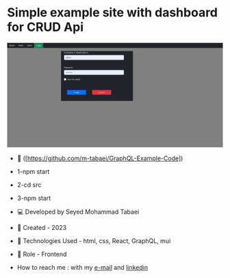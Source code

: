 # Simple example site with dashboard for CRUD Api
![weblog](https://github.com/m-tabaei/React_Simple_Project/blob/main/img/1.JPG?raw=true)
- 🔗 ([https://github.com/m-tabaei/GraphQL-Example-Code])
- 1-npm start
- 2-cd src
- 3-npm start
- 💻 Developed by Seyed Mohammad Tabaei
- 📆 Created - 2023
- 🔧 Technologies Used - html, css, React, GraphQL, mui
- 🧑‍ Role - Frontend

- How to reach me : with my [e-mail](https://www.m-tabaie@gmail.com) and [linkedin](https://www.linkedin.com/in/mohammad-tabaei/)
